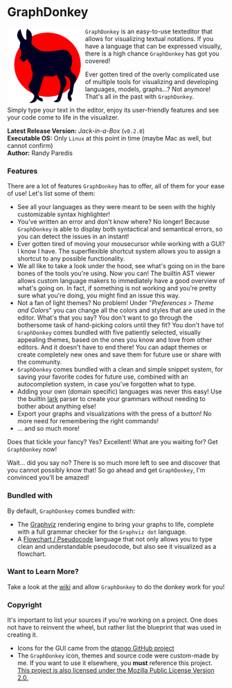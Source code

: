 # GraphDonkey

<img align="left" width="180" height="180" src="vendor/icons/graphdonkey.svg">

`GraphDonkey` is an easy-to-use texteditor that allows for visualizing textual
notations. If you have a language that can be expressed visually, there is a high
chance `GraphDonkey` has got you covered!

Ever gotten tired of the overly complicated use of multiple tools for visualizing
and developing languages, models, graphs...? Not anymore! That's all in the past
with `GraphDonkey`.

Simply type your text in the editor, enjoy its user-friendly features and see your
code come to life in the visualizer.

**Latest Release Version:** _Jack-in-a-Box_ (`v0.2.0`)<br/>
**Executable OS:** Only `Linux` at this point in time
(maybe Mac as well, but cannot confirm)<br/>
**Author:** Randy Paredis

### Features
There are a lot of features `GraphDonkey` has to offer, all of them for your
ease of use! Let's list some of them:
* See all your languages as they were meant to be seen with the highly
customizable syntax highlighter!
* You've written an error and don't know where? No longer! Because `GraphDonkey`
is able to display both syntactical and semantical errors, so you can detect the
issues in an instant!
* Ever gotten tired of moving your mousecursor while working with a GUI? I know I
have. The superflexible shortcut system allows you to assign a shortcut to
any possible functionality.
* We all like to take a look under the hood, see what's going on in the bare bones
of the tools you're using. Now you can! The builtin AST viewer allows custom
language makers to immediately have a good overview of what's going on. In fact,
if something is not working and you're pretty sure what you're doing, you might
find an issue this way.
* Not a fan of light themes? No problem! Under "_Preferences > Theme and Colors_"
you can change all the colors and styles that are used in the editor. What's that
you say? You don't want to go through the bothersome task of hand-picking colors
until they fit? You don't have to! `GraphDonkey` comes bundled with five patiently
selected, visually appealing themes, based on the ones you know and love from
other editors. And it doesn't have to end there! You can adapt themes or create
completely new ones and save them for future use or share with the community.
* `GraphDonkey` comes bundled with a clean and simple snippet system, for saving
your favorite codes for future use, combined with an autocompletion system, in
case you've forgotten what to type.
* Adding your own (domain specific) languages was never this easy! Use the builtin
[lark][lark] parser to create your grammars without needing to bother about
anything else!
* Export your graphs and visualizations with the press of a button! No more need
for remembering the right commands!
* ... and so much more!

Does that tickle your fancy? Yes? Excellent! What are you waiting for? Get
`GraphDonkey` now!

Wait... did you say no? There is so much more left to see and discover that you
cannot possibly know that! So go ahead and get `GraphDonkey`, I'm convinced you'll
be amazed!

### Bundled with
By default, `GraphDonkey` comes bundled with:
* The [Graphviz][gv] rendering engine to bring your graphs to life, complete with a
full grammar checker for the `Graphviz dot` language.
* A [Flowchart / Pseudocode](wiki/Flowcharts) language that not only allows you
to type clean and understandable pseudocode, but also see it visualized as a
flowchart.

### Want to Learn More?
Take a look at the [wiki][wiki] and allow `GraphDonkey` to do the donkey work for
you!

### Copyright
It's important to list your sources if you're working on a project. One does not
have to reinvent the wheel, but rather list the blueprint that was used in
creating it.
* Icons for the GUI came from the [qtango GitHub project](
https://github.com/ppinard/qtango)
* The `GraphDonkey` icon, themes and source code were custom-made by me. If you
want to use it elsewhere, you **must** reference this project.
[This project is also licensed under the
Mozilla Public License Version 2.0.](LICENSE)


[wiki]: https://github.com/RandyParedis/GraphDonkey/wiki
[lark]: https://github.com/lark-parser/lark
[gv]: https://www.graphviz.org/
